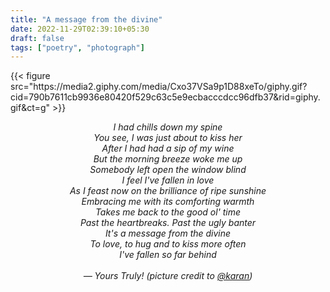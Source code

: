 ```yaml
---
title: "A message from the divine"
date: 2022-11-29T02:39:10+05:30
draft: false
tags: ["poetry", "photograph"]
---
```


<div width="100%">
{{< figure src="https://media2.giphy.com/media/Cxo37VSa9p1D88xeTo/giphy.gif?cid=790b7611cb9936e80420f529c63c5e9ecbacccdcc96dfb37&rid=giphy.gif&ct=g" >}}
</div>

<p style="text-align: center !important; font-style: italic;">
I had chills down my spine <br>
You see, I was just about to kiss her <br>
After I had had a sip of my wine <br>
But the morning breeze woke me up <br>
Somebody left open the window blind <br>
I feel I've fallen in love <br>
As I feast now on the brilliance of ripe sunshine <br>
Embracing me with its comforting warmth <br>
Takes me back to the good ol' time <br>
Past the heartbreaks. Past the ugly banter <br>
It's a message from the divine <br>
To love, to hug and to kiss more often <br>
I've fallen so far behind <br>
<br>
— Yours Truly! (picture credit to <a href="https://www.instagram.com/karansthr/">@karan</a>)
</p>
